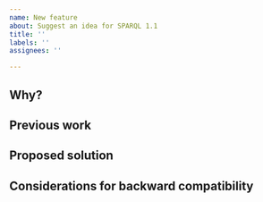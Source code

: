 ```yaml
---
name: New feature
about: Suggest an idea for SPARQL 1.1
title: ''
labels: ''
assignees: ''

---
```


<!--Please fill in the following template and make sure your title is clear and concisely summarizes the feature.-->

## Why?

<!--Please give a description of why you would like this.-->

## Previous work

<!--Links to resources that implement a solution (or part of).-->

## Proposed solution

<!--A strawman example to give it something tangible and for illustrative perposes.-->

## Considerations for backward compatibility

<!--Can you see any issues with backwards compatibility, no matter how remote.-->
